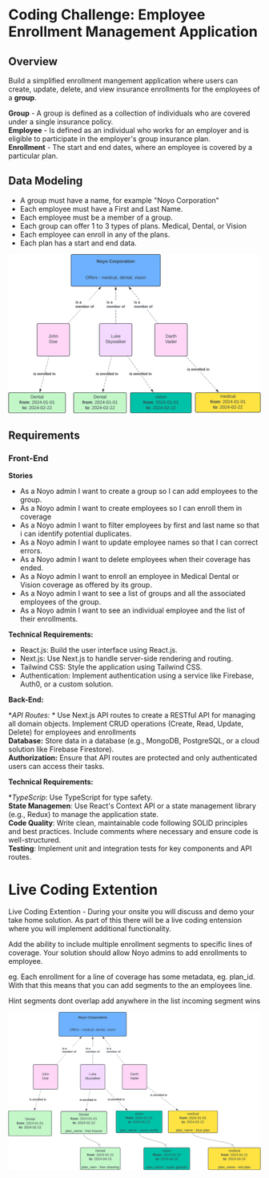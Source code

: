 # Coding Challenge: Employee Enrollment Management Application

## Overview
Build a simplified enrollment mangement application where users can create, update, delete, and view insurance enrollments for the employees of a **group**.

**Group** - A group is defined as a collection of individuals who are covered under a single insurance policy.  
**Employee** - Is defined as an individual who works for an employer and is eligible to participate in the employer's group insurance plan.  
**Enrollment** - The start and end dates, where an employee is covered by a particular plan.

## Data Modeling
- A group must have a name, for example "Noyo Corporation"
- Each employee must have a First and Last Name.
- Each employee must be a member of a group.
- Each group can offer 1 to 3 types of plans. Medical, Dental, or Vision
- Each employee can enroll in any of the plans.
- Each plan has a start and end data.

![Figure 2](/data.png)



## Requirements

### Front-End
**Stories**  
- As a Noyo admin I want to create a group so I can add employees to the group.
- As a Noyo admin I want to create employees so I can enroll them in coverage
- As a Noyo admin I want to filter employees by first and last name so that i can identify potential duplicates.
- As a Noyo admin I want to update employee names so that I can correct errors.
- As a Noyo admin I want to delete employees when their coverage has ended.
- As a Noyo admin I want to enroll an employee in Medical Dental or Vision coverage as offered by its group.
- As a Noyo admin I want to see a list of groups and all the associated employees of the group.
- As a Noyo admin I want to see an individual employee and the list of their enrollments.


**Technical Requirements:**  
- React.js: Build the user interface using React.js.
- Next.js: Use Next.js to handle server-side rendering and routing.
- Tailwind CSS: Style the application using Tailwind CSS.
- Authentication: Implement authentication using a service like Firebase, Auth0, or a custom solution.

**Back-End:**

**API Routes:* *
    Use Next.js API routes to create a RESTful API for managing all domain objects. 
    Implement CRUD operations (Create, Read, Update, Delete) for employees and enrollments  
**Database:** Store data in a database (e.g., MongoDB, PostgreSQL, or a cloud solution like Firebase Firestore).  
**Authorization:** Ensure that API routes are protected and only authenticated users can access their tasks.

**Technical Requirements:**

**TypeScrip*: Use TypeScript for type safety.  
**State Managemen**: Use React's Context API or a state management library (e.g., Redux) to manage the application state.  
**Code Quality**: Write clean, maintainable code following SOLID principles and best practices. Include comments where necessary and ensure code is well-structured.  
**Testing**: Implement unit and integration tests for key components and API routes.  


# Live Coding Extention

Live Coding Extention -
During your onsite you will discuss and demo your take home solution. As part of this there will be a live coding entension where you will implement additional functionality.


Add the ability to include multiple enrollment segments to specific lines of coverage. Your solution should allow Noyo admins to add enrollments to employee.

eg.
Each enrollment for a line of coverage has some metadata, eg. plan_id. With that this means that you can add segments to the an employees line.

Hint
segments dont overlap
add anywhere in the list
incoming segment wins

![Figure 2](/extension.png)


